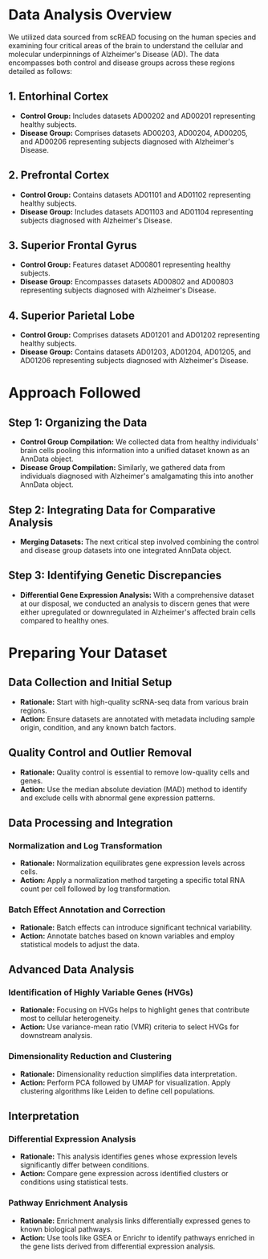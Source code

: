 # Data Analysis Overview

We utilized data sourced from scREAD focusing on the human species and examining four critical areas of the brain to understand the cellular and molecular underpinnings of Alzheimer's Disease (AD). The data encompasses both control and disease groups across these regions detailed as follows:

## 1. Entorhinal Cortex

- **Control Group:** Includes datasets AD00202 and AD00201 representing healthy subjects.
- **Disease Group:** Comprises datasets AD00203, AD00204, AD00205, and AD00206 representing subjects diagnosed with Alzheimer's Disease.

## 2. Prefrontal Cortex

- **Control Group:** Contains datasets AD01101 and AD01102 representing healthy subjects.
- **Disease Group:** Includes datasets AD01103 and AD01104 representing subjects diagnosed with Alzheimer's Disease.

## 3. Superior Frontal Gyrus

- **Control Group:** Features dataset AD00801 representing healthy subjects.
- **Disease Group:** Encompasses datasets AD00802 and AD00803 representing subjects diagnosed with Alzheimer's Disease.

## 4. Superior Parietal Lobe

- **Control Group:** Comprises datasets AD01201 and AD01202 representing healthy subjects.
- **Disease Group:** Contains datasets AD01203, AD01204, AD01205, and AD01206 representing subjects diagnosed with Alzheimer's Disease.

# Approach Followed

## Step 1: Organizing the Data

- **Control Group Compilation:** We collected data from healthy individuals' brain cells pooling this information into a unified dataset known as an AnnData object.
- **Disease Group Compilation:** Similarly, we gathered data from individuals diagnosed with Alzheimer's amalgamating this into another AnnData object.

## Step 2: Integrating Data for Comparative Analysis

- **Merging Datasets:** The next critical step involved combining the control and disease group datasets into one integrated AnnData object.

## Step 3: Identifying Genetic Discrepancies

- **Differential Gene Expression Analysis:** With a comprehensive dataset at our disposal, we conducted an analysis to discern genes that were either upregulated or downregulated in Alzheimer's affected brain cells compared to healthy ones.

# Preparing Your Dataset

## Data Collection and Initial Setup

- **Rationale:** Start with high-quality scRNA-seq data from various brain regions.
- **Action:** Ensure datasets are annotated with metadata including sample origin, condition, and any known batch factors.

## Quality Control and Outlier Removal

- **Rationale:** Quality control is essential to remove low-quality cells and genes.
- **Action:** Use the median absolute deviation (MAD) method to identify and exclude cells with abnormal gene expression patterns.

## Data Processing and Integration

### Normalization and Log Transformation

- **Rationale:** Normalization equilibrates gene expression levels across cells.
- **Action:** Apply a normalization method targeting a specific total RNA count per cell followed by log transformation.

### Batch Effect Annotation and Correction

- **Rationale:** Batch effects can introduce significant technical variability.
- **Action:** Annotate batches based on known variables and employ statistical models to adjust the data.

## Advanced Data Analysis

### Identification of Highly Variable Genes (HVGs)

- **Rationale:** Focusing on HVGs helps to highlight genes that contribute most to cellular heterogeneity.
- **Action:** Use variance-mean ratio (VMR) criteria to select HVGs for downstream analysis.

### Dimensionality Reduction and Clustering

- **Rationale:** Dimensionality reduction simplifies data interpretation.
- **Action:** Perform PCA followed by UMAP for visualization. Apply clustering algorithms like Leiden to define cell populations.

## Interpretation

### Differential Expression Analysis

- **Rationale:** This analysis identifies genes whose expression levels significantly differ between conditions.
- **Action:** Compare gene expression across identified clusters or conditions using statistical tests.

### Pathway Enrichment Analysis

- **Rationale:** Enrichment analysis links differentially expressed genes to known biological pathways.
- **Action:** Use tools like GSEA or Enrichr to identify pathways enriched in the gene lists derived from differential expression analysis.
